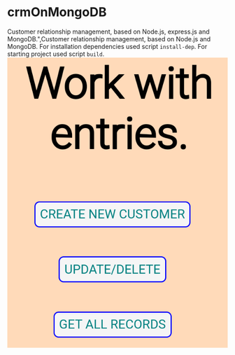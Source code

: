# crmOnMongoDB
Customer relationship management, based on Node.js, express.js and MongoDB.",Customer relationship management, based on Node.js and MongoDB.
For installation dependencies used script `install-dep`.
For starting project used script `build`.
![crmonmongodb](/crmonmongodb.png "CRM")